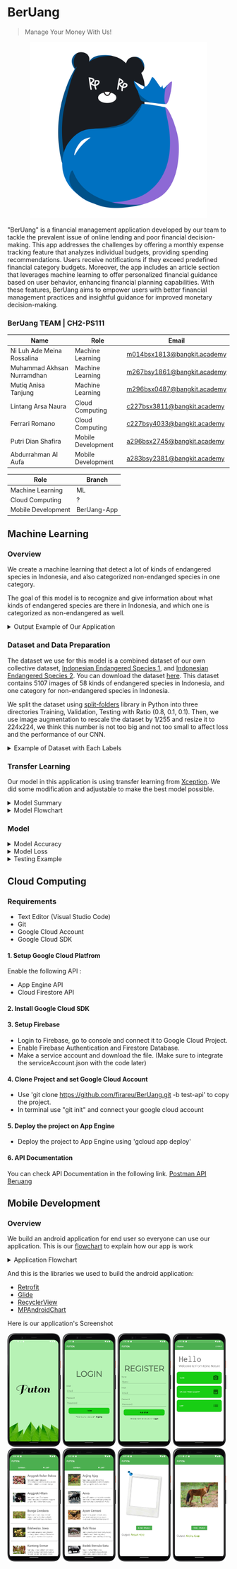 # BerUang
> Manage Your Money With Us!

<p align="center">
  <img src="https://github.com/firareu/BerUang/blob/MDFiraTL/BerUang.png" width="400"/>
</p>
  
"BerUang" is a financial management application developed by our team to tackle the prevalent issue of online lending and poor financial decision-making. This app addresses the challenges by offering a monthly expense tracking feature that analyzes individual budgets, providing spending recommendations. Users receive notifications if they exceed predefined financial category budgets. Moreover, the app includes an article section that leverages machine learning to offer personalized financial guidance based on user behavior, enhancing financial planning capabilities. With these features, BerUang aims to empower users with better financial management practices and insightful guidance for improved monetary decision-making.

### BerUang TEAM | CH2-PS111

| Name | Role | Email
|---------|---------|---------|
| Ni Luh Ade Meina Rossalina | Machine Learning | m014bsx1813@bangkit.academy | 
| Muhammad Akhsan Nurramdhan | Machine Learning | m267bsy1861@bangkit.academy |
| Mutiq Anisa Tanjung | Machine Learning | m296bsx0487@bangkit.academy |
| Lintang Arsa Naura | Cloud Computing | c227bsx3811@bangkit.academy |
| Ferrari Romano | Cloud Computing | c227bsy4033@bangkit.academy |
| Putri Dian Shafira | Mobile Development | a296bsx2745@bangkit.academy |
| Abdurrahman Al Aufa | Mobile Development | a283bsy2381@bangkit.academy |


| Role | Branch
|---------|---------|
| Machine Learning | ML | 
| Cloud Computing | ? |
| Mobile Development | BerUang-App |

## Machine Learning
### Overview
We create a machine learning that detect a lot of kinds of endangered species in Indonesia, and also categorized non-endanged species in one category.

The goal of this model is to recognize and give information about what kinds of endangered species are there in Indonesia, and which one is categorized as non-endangered as well.

<details>
  <summary>Output Example of Our Application</summary>
  <img src="https://github.com/nadikarim/FUTON/blob/main/Machine%20Learning/Media/Scan_after.png" width="500"/>
</details>

### Dataset and Data Preparation
The dataset we use for this model is a combined dataset of our own collective dataset, [Indonesian Endangered Species 1](https://www.kaggle.com/datasets/nadyanurfadhila/indonesian-endangered-animal), and [Indonesian Endangered Species 2](https://www.kaggle.com/datasets/nadyanurfadhila/indonesia-endangered-animal2). You can download the dataset [here](https://drive.google.com/uc?export=download&id=1C2ML8iLXsRkCa-wz-grqHjMMsJzLJAf3). This dataset contains 5107 images of 58 kinds of endangered species in Indonesia, and one category for non-endangered species in Indonesia.

We split the dataset using [split-folders](https://pypi.org/project/split-folders/) library in Python into three directories Training, Validation, Testing with Ratio (0.8, 0.1, 0.1). Then, we use image augmentation to rescale the dataset by 1/255 and resize it to 224x224, we think this number is not too big and not too small to affect loss and the performance of our CNN.

<details>
  <summary>Example of Dataset with Each Labels</summary>
  <img src="https://github.com/nadikarim/FUTON/blob/main/Machine%20Learning/Media/Dataset%20Overview.png" width="500"/>
</details>

### Transfer Learning
Our model in this application is using transfer learning from [Xception](https://keras.io/api/applications/xception/). We did some modification and adjustable to make the best model possible.

<details>
  <summary>Model Summary</summary>
  <img src="https://github.com/nadikarim/FUTON/blob/main/Machine%20Learning/Media/Model%20Summary.png" width="500"/>
</details>

<details>
  <summary>Model Flowchart</summary>
  <img src="https://github.com/nadikarim/FUTON/blob/main/Machine%20Learning/Media/Model%20Flowchart.png" width="500"/>
</details>

### Model
<details>
  <summary>Model Accuracy</summary>
  <img src="https://github.com/nadikarim/FUTON/blob/main/Machine%20Learning/Media/Model%20Accuracy.png" width="500"/>
</details>

<details>
  <summary>Model Loss</summary>
  <img src="https://github.com/nadikarim/FUTON/blob/main/Machine%20Learning/Media/Model%20Loss.png" width="500"/>
</details>

<details>
  <summary>Testing Example</summary>
  <img src="https://github.com/nadikarim/FUTON/blob/main/Machine%20Learning/Media/Testing%20Example.png" width="500"/>
</details>

## Cloud Computing

### Requirements
- Text Editor (Visual Studio Code)
- Git
- Google Cloud Account
- Google Cloud SDK

#### 1. Setup Google Cloud Platfrom
Enable the following API : 
- App Engine API
- Cloud Firestore API

#### 2. Install Google Cloud SDK
#### 3. Setup Firebase
- Login to Firebase, go to console and connect it to Google Cloud Project.
- Enable Firebase Authentication and Firestore Database.
- Make a service account and download the file. (Make sure to integrate the serviceAccount.json with the code later)

#### 4. Clone Project and set Google Cloud Account
- Use 'git clone https://github.com/firareu/BerUang.git -b test-api' to copy the project.
- In terminal use "git init" and connect your google cloud account

#### 5. Deploy the project on App Engine
- Deploy the project to App Engine using 'gcloud app deploy'

#### 6. API Documentation
You can check API Documentation in the following link. 
[Postman API Beruang](https://dark-space-932472.postman.co/workspace/New-Team-Workspace~e1a57e86-16c4-4e9b-9f2e-8f205b6f8d22/collection/30258106-5688daea-5cdf-4924-aa11-5effcc6db047?action=share&creator=30258106)

## Mobile Development

### Overview

We build an android application for end user so everyone can use our application. This is our [flowchart](https://drive.google.com/file/d/1IoWHeYlkkhACOg2P4lvqJZR6DIS1DcWK/view?usp=sharing) to explain how our app is work
<details>
  <summary>Application Flowchart</summary>
  <img src="https://github.com/nadikarim/FUTON/blob/main/Mobile%20Development/Media/Flowchart%20FUTON.jpg"/>
</details>

And this is the libraries we used to build the android application:
* [Retrofit](https://square.github.io/retrofit/)
* [Glide](https://bumptech.github.io/glide/)
* [RecyclerView](https://www.geeksforgeeks.org/android-recyclerview/)
* [MPAndroidChart](https://github.com/PhilJay/MPAndroidChart)


Here is our application's Screenshot
<p float="left">
  <img src="https://github.com/nadikarim/FUTON/blob/main/Mobile%20Development/Media/Splash%20Screen.png" width="24%" />
  <img src="https://github.com/nadikarim/FUTON/blob/main/Mobile%20Development/Media/Login.png" width="24%" /> 
  <img src="https://github.com/nadikarim/FUTON/blob/main/Mobile%20Development/Media/Register.png" width="24%" />
  <img src="https://github.com/nadikarim/FUTON/blob/main/Mobile%20Development/Media/Home.png" width="24%" />
  <img src="https://github.com/nadikarim/FUTON/blob/main/Mobile%20Development/Media/List%20Tumbuhan.png" width="24%" />
  <img src="https://github.com/nadikarim/FUTON/blob/main/Mobile%20Development/Media/List%20Hewan.png" width="24%" />
  <img src="https://github.com/nadikarim/FUTON/blob/main/Mobile%20Development/Media/Scan%20before.png" width="24%" />
  <img src="https://github.com/nadikarim/FUTON/blob/main/Mobile%20Development/Media/Scan%20after.png" width="24%" />
</p>

